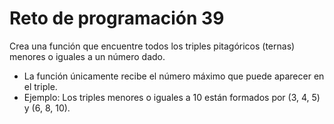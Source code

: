 # Reto de programación 39
Crea una función que encuentre todos los triples pitagóricos (ternas) menores o iguales a un número dado.
- La función únicamente recibe el número máximo que puede aparecer en el triple.
- Ejemplo: Los triples menores o iguales a 10 están formados por (3, 4, 5) y (6, 8, 10).
